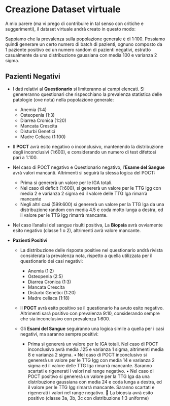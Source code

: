 # Creazione Dataset virtuale

A mio parere (ma vi prego di contribuire in tal senso con critiche e suggerimenti), il dataset virtuale andrà creato in questo modo:

Sappiamo che la prevalenza sulla popolazione generale è di 1:100. Possiamo quindi generare un certo numero di batch di pazienti, ognuno composto da 1 paziente positivo ed un numero random di pazienti negativi, estratto casualmente da una distribuzione gaussiana con media 100 e varianza 2 sigma.

## Pazienti Negativi

* I dati relativi al **Questionario** si limiteranno ai campi elencati. Si genereranno questionari che rispecchiano la prevalenza statistica delle patologie (ove nota) nella popolazione generale:
	* Anemia (1:4)
	* Osteopenia (1:3)
	* Diarrea Cronica (1:20)
	* Mancata Crescita
	* Disturbi Genetici
	* Madre Celiaca (1:100)
		
* Il **POCT** avrà esito negativo o inconclusivo, mantenendo la distribuzione degli inconclusivi (1:600), e considerando un numero di test difettosi pari a 1:100.
		
* Nel caso di POCT negativo e Questionario negativo, l’**Esame del Sangue** avrà valori mancanti. Altrimenti si seguirà la stessa logica del POCT:
	* Prima si genererà un valore per le IGA totali.
	* Nel caso di deficit (1:600), si genererà un valore per le TTG Igg con media 2 e varianza 2 sigma ed il valore delle TTG Iga rimarrà mancante
	* Negli altri casi (599:600) si genererà un valore per la TTG Iga da una distribuzione random con media 4.5 e coda molto lunga a destra, ed il valore per le TTG Igg rimarrà mancante.
		
* Nel caso l’analisi del sangue risulti positiva, La **Biopsia** avrà ovviamente esito negativo (classe 1 o 2), altrimenti avrà valore mancante.
	
* **Pazienti Positivi**

	* La distribuzione delle risposte positive nel questionario andrà rivista considerata la prevalenza nota, rispetto a quella utilizzata per il questionario dei casi negativi:
		* Anemia (1:2)
		* Osteopenia (2:5)
		* Diarrea Cronica (1:3)
		* Mancata Crescita
		* Disturbi Genetici (1:20)
		* Madre celiaca (1:18)
		
	* Il **POCT** avrà esito positivo se il questionario ha avuto esito negativo. Altrimenti sarà positivo con prevalenza 9:10, considerando sempre che sia inconclusivo con prevalenza 1:600.
	
	* Gli **Esami del Sangue** seguiranno una logica simile a quella per i casi negativi, ma saranno sempre positivi:
		* Prima si genererà un valore per le IGA totali. Nel caso di POCT inconclusivo avrà media .125 e varianza 1 sigma, altrimenti media 8 e varianza 2 sigma.
•	Nel caso di POCT inconclusivo si genererà un valore per le TTG Igg  con media 14 e varianza 2 sigma ed il valore delle TTG Iga rimarrà mancante. Saranno scartati e rigenerati i valori nel range negativo.
•	Nel caso di POCT positivo si genererà un valore per la TTG Iga da una distribuzione gaussiana con media 24 e coda lunga a destra, ed il valore per le TTG Igg rimarrà mancante. Saranno scartati e rigenerati i valori nel range negativo.
	La biopsia avrà esito positivo (classe 3a, 3b, 3c con distribuzione 1:3 uniforme)
